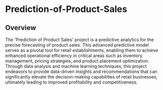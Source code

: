 # Prediction-of-Product-Sales
## Overview
The 'Prediction of Product Sales' project is a predictive analytics for the precise forecasting of product sales. This advanced predictive model serves as a pivotal tool for retail establishments, enabling them to achieve enhanced operational efficiency in critical areas such as inventory management, pricing strategies, and product placement optimization. Through data analysis and machine learning techniques, this project endeavors to provide data-driven insights and recommendations that can significantly elevate the decision-making capabilities of retail businesses, ultimately leading to improved profitability and competitiveness.
